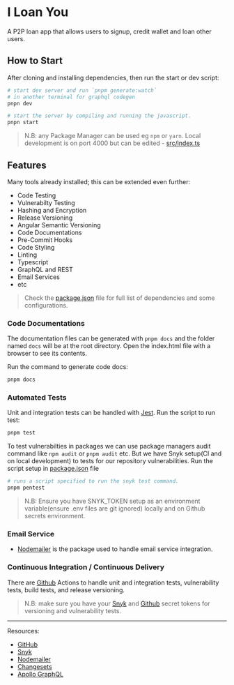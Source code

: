 # I Loan You

A P2P loan app that allows users to signup, credit wallet and loan other users.

## How to Start

After cloning and installing dependencies, then run the start or dev script:

```bash
# start dev server and run `pnpm generate:watch`
# in another terminal for graphql codegen
pnpn dev
```

```bash
# start the server by compiling and running the javascript.
pnpn start
```

> N.B: any Package Manager can be used eg `npm` or `yarn`.
> Local development is on port 4000 but can be edited - [src/index.ts](src/index.ts)

## Features

Many tools already installed; this can be extended even further:

- Code Testing
- Vulnerabilty Testing
- Hashing and Encryption
- Release Versioning
- Angular Semantic Versioning
- Code Documentations
- Pre-Commit Hooks
- Code Styling
- Linting
- Typescript
- GraphQL and REST
- Email Services
- etc

> Check the [package.json](package.json) file for full list of dependencies and some configurations.

### Code Documentations

The documentation files can be generated with `pnpm docs` and the folder named `docs` will be at the root directory.
Open the index.html file with a browser to see its contents.

Run the command to generate code docs:

```bash
pnpm docs
```

### Automated Tests

Unit and integration tests can be handled with [Jest](https://jest.io).
Run the script to run test:

```bash
pnpm test
```

To test vulnerabilties in packages we can use package managers audit command like `npm audit` or `pnpm audit` etc. But we have Snyk setup(CI and on local development) to tests for our repository vulnerabilities.
Run the script setup in [package.json](package.json) file

```bash
# runs a script specified to run the snyk test command.
pnpm pentest
```

> N.B: Ensure you have SNYK_TOKEN setup as an environment variable(ensure .env files are git ignored) locally and on Github secrets environment.

### Email Service

- [Nodemailer](https://nodemailer.com) is the package used to handle email service integration.

### Continuous Integration / Continuous Delivery

There are [Github](https://github.com) Actions to handle unit and integration tests, vulnerability tests, build tests, and release versioning.

> N.B: make sure you have your [Snyk](https://snyk.io) and [Github](https://github.com) secret tokens for versioning and vulnerability tests.

---

Resources:

- [GitHub](https://github.com)
- [Snyk](https://snyk.io)
- [Nodemailer](https://nodemailer.com)
- [Changesets](https://github.com/changesets/changesets)
- [Apollo GraphQL](https://apollographql.com)